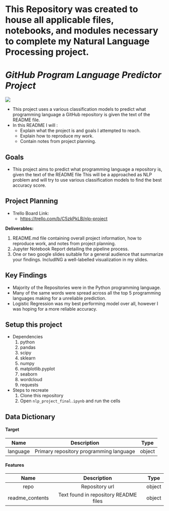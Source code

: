 # This Repository was created to house all applicable files, notebooks, and modules necessary to complete my Natural Language Processing project.

# _GitHub Program Language Predictor Project_

![](https://clipart.info/images/ccovers/1499794873github-logo-png.png)




- This project uses a various classification models to predict what programming language a GitHub repository is given the text of the README file.
- In this README I will :
    * Explain what the project is and goals I attempted to reach. 
    * Explain how to reproduce my work. 
    * Contain notes from project planning.

## Goals
- This project aims to predict what programming language a repository is, given the text of the README file  This will be a approached as NLP problem and will try to use various classification models to find the best accuracy score.

## Project Planning
- Trello Board Link:
  - https://trello.com/b/C5zkPkLB/nlp-project

**Deliverables:**
1. README.md file containing overall project information, how to reproduce work, and notes from project planning.
2. Jupyter Notebook Report detailing the pipeline process.
3. One or two google slides suitable for a general audience that summarize your findings. IncludING a well-labelled visualization in my slides.

## Key Findings 
* Majority of the Repositories were in the Python programming language.
* Many of the same words were spread across all the top 5 programming languages making for a unreliable prediction.
* Logistic Regression was my best performing model over all, however I was hoping for a more reliable accuracy.




## Setup this project
* Dependencies
    1. python
    2. pandas
    3. scipy
    4. sklearn
    5. numpy
    6. matplotlib.pyplot
    7. seaborn
    8. wordcloud
    9. requests
* Steps to recreate
    1. Clone this repository
    3. Open `nlp_project_final.ipynb` and run the cells


## Data Dictionary 

#### Target
Name | Description | Type
:---: | :---: | :---:
language| Primary repository programming language | object

#### Features
Name | Description | Type
:---: | :---: | :---:
repo |  Repository url | object
readme_contents  |  Text found in repository README files | object
